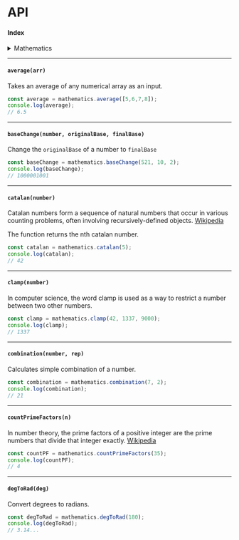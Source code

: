 # API

#### Index

<details>
<summary>Mathematics</summary>

- [average](#m-average)
- [baseChange](#m-baseChange)
- [catalan](#m-catalan)
- [clamp](#m-clamp)
- [combination](#m-combination)
- [cosineRule](#m-cosineRule)
- [countPrimeFactors](#m-countPrimeFactors)
- [degToRad](#m-degToRad)
- [digitalRoot](#m-digitalRoot)
- [division](#m-division)
- [doubleFactorial](#m-doubleFactorial)
- [euclideanDistance](m-euclideanDistance)
- [factCountTrailingZeroes](#m-factCountTrailingZeroes)
- [factorialOneLine](#m-factorialOneLine)
- [factorialRecursive](#m-factorialRecursive)
- [factorialIterative](#m-factorialIterative)
- [fibRecursion](#m-fibRecursion)
- [fibDynamic](#m-fibDynamic)
- [geometricVariance](#m-geometricVariance)
- [gcd](#m-gcd)
- [hammingDistance](#m-hammingDistance)
- [isDivisible](#m-isDivisible)
- [isEven](#m-isEven)
- [isOdd](#m-isOdd)
- [isPrime](#m-isPrime)
- [integerReversal](#m-integerReversal)
- [leibniz](#m-leibniz)
- [lineFromPoints](#m-lineFromPoints)
- [maxOrMin](#m-maxOrMin)
- [median](#m-median)
- [nthSGonalNumber](#m-nthSGonalNumber)
- [nthRoot](#m-nthRoot)
- [permutation](#m-permutation)
- [pythagorasTheorem](#m-pythagorasTheorem)
- [radToDeg](#m-radToDeg)
- [round](#m-round)
- [sigmoid](#m-sigmoid)
- [slopeOfALine](#m-slopeOfALine)
- [subtract](#m-subtract)
- [sineRule](#m-sineRule)
</details>

---

#### `average(arr)` <a id="m-average"></a>
Takes an average of any numerical array as an input.

```javascript
const average = mathematics.average([5,6,7,8]);
console.log(average);
// 6.5
```
---

#### `baseChange(number, originalBase, finalBase)` <a id="m-baseChange"></a>
Change the `originalBase` of a number to `finalBase`

```javascript
const baseChange = mathematics.baseChange(521, 10, 2);
console.log(baseChange);
// 1000001001
```
---

#### `catalan(number)` <a id="m-catalan"></a>

Catalan numbers form a sequence of natural numbers that occur in various counting problems, often involving recursively-defined objects. [Wikipedia](https://en.wikipedia.org/wiki/Catalan_number)

The function returns the nth catalan number.

```javascript
const catalan = mathematics.catalan(5);
console.log(catalan);
// 42
```

---

#### `clamp(number)` <a id="m-clamp"></a>

In computer science, the word clamp is used as a way to restrict a number between two other numbers.

```javascript
const clamp = mathematics.clamp(42, 1337, 9000);
console.log(clamp);
// 1337
```

---

#### `combination(number, rep)` <a id="m-combination"></a>

Calculates simple combination of a number. 

```javascript
const combination = mathematics.combination(7, 2);
console.log(combination);
// 21
```

---

#### `countPrimeFactors(n)` <a id="m-countPrimeFactors"></a>

In number theory, the prime factors of a positive integer are the prime numbers that divide that integer exactly. [Wikipedia](https://en.wikipedia.org/wiki/Prime_factor) 

```javascript
const countPF = mathematics.countPrimeFactors(35);
console.log(countPF);
// 4
```

---

#### `degToRad(deg)` <a id="m-countPrimeFactors"></a>

Convert degrees to radians. 

```javascript
const degToRad = mathematics.degToRad(180);
console.log(degToRad);
// 3.14...
```